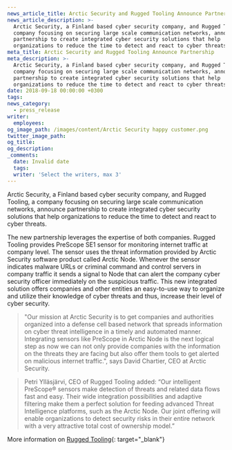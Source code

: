 ```yaml
---
news_article_title: Arctic Security and Rugged Tooling Announce Partnership
news_article_description: >-
  Arctic Security, a Finland based cyber security company, and Rugged Tooling, a
  company focusing on securing large scale communication networks, announce
  partnership to create integrated cyber security solutions that help
  organizations to reduce the time to detect and react to cyber threats.
meta_title: Arctic Security and Rugged Tooling Announce Partnership
meta_description: >-
  Arctic Security, a Finland based cyber security company, and Rugged Tooling, a
  company focusing on securing large scale communication networks, announce
  partnership to create integrated cyber security solutions that help
  organizations to reduce the time to detect and react to cyber threats.
date: 2018-09-18 00:00:00 +0300
tags:
news_category:
  - press_release
writer:
  employees:
og_image_path: /images/content/Arctic Security happy customer.png
twitter_image_path:
og_title:
og_description:
_comments:
  date: Invalid date
  tags:
  writer: 'Select the writers, max 3'
---
```


Arctic Security, a Finland based cyber security company, and Rugged Tooling, a company focusing on securing large scale communication networks, announce partnership to create integrated cyber security solutions that help organizations to reduce the time to detect and react to cyber threats.

The new partnership leverages the expertise of both companies. Rugged Tooling provides PreScope SE1 sensor for monitoring internet traffic at company level. The sensor uses the threat information provided by Arctic Security software product called Arctic Node. Whenever the sensor indicates malware URLs or criminal command and control servers in company traffic it sends a signal to Node that can alert the company cyber security officer immediately on the suspicious traffic. This new integrated solution offers companies and other entities an easy-to-use way to organize and utilize their knowledge of cyber threats and thus, increase their level of cyber security.

> "Our mission at Arctic Security is to get companies and authorities organized into a defense cell based network that spreads information on cyber threat intelligence in a timely and automated manner. Integrating sensors like PreScope in Arctic Node is the next logical step as now we can not only provide companies with the information on the threats they are facing but also offer them tools to get alerted on malicious internet traffic.", says David Chartier, CEO at Arctic Security.

> Petri Ylläsjärvi, CEO of Rugged Tooling added: “Our intelligent PreScope® sensors make detection of threats and related data flows fast and easy. Their wide integration possibilities and adaptive filtering make them a perfect solution for feeding advanced Threat Intelligence platforms, such as the Arctic Node. Our joint offering will enable organizations to detect security risks in their entire network with a very attractive total cost of ownership model.”

More information on [Rugged Tooling](https://ruggedtooling.com/){: target="_blank"}